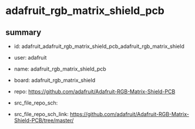 # adafruit_rgb_matrix_shield_pcb
 
## summary 
* id: adafruit_adafruit_rgb_matrix_shield_pcb_adafruit_rgb_matrix_shield
* user: adafruit
* name: adafruit_rgb_matrix_shield_pcb
* board: adafruit_rgb_matrix_shield
* repo: https://github.com/adafruit/Adafruit-RGB-Matrix-Shield-PCB



* src_file_repo_sch: 
* src_file_repo_sch_link: https://github.com/adafruit/Adafruit-RGB-Matrix-Shield-PCB/tree/master/




